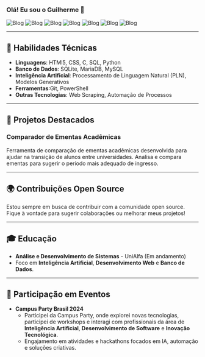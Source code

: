 
### Olá! Eu sou o Guilherme 👋

![Blog](https://img.shields.io/badge/MySQL-00000F?style=for-the-badge&logo=mysql&logoColor=white)
![Blog](https://img.shields.io/badge/MariaDB-003545?style=for-the-badge&logo=mariadb&logoColor=white)
![Blog](https://img.shields.io/badge/Kali_Linux-557C94?style=for-the-badge&logo=kali-linux&logoColor=white)
![Blog](https://img.shields.io/badge/Python-3776AB?style=for-the-badge&logo=python&logoColor=white)
![Blog](https://img.shields.io/badge/HTML5-E34F26?style=for-the-badge&logo=html5&logoColor=white)
![Blog](https://img.shields.io/badge/C-00599C?style=for-the-badge&logo=c&logoColor=white)
![Blog](https://img.shields.io/badge/CSS-239120?&style=for-the-badge&logo=css3&logoColor=white)

---

## 🔧 Habilidades Técnicas

- **Linguagens**: HTMl5, CSS, C, SQL, Python
- **Banco de Dados**: SQLite, MariaDB, MySQL
- **Inteligência Artificial**: Processamento de Linguagem Natural (PLN), Modelos Generativos
- **Ferramentas**:Git, PowerShell
- **Outras Tecnologias**: Web Scraping, Automação de Processos

---

## 💼 Projetos Destacados

### Comparador de Ementas Acadêmicas
Ferramenta de comparação de ementas acadêmicas desenvolvida para ajudar na transição de alunos entre universidades. Analisa e compara ementas para sugerir o período mais adequado de ingresso.

---

## 🌍 Contribuições Open Source

Estou sempre em busca de contribuir com a comunidade open source. Fique à vontade para sugerir colaborações ou melhorar meus projetos!

---

## 🎓 Educação

- **Análise e Desenvolvimento de Sistemas** - UniAlfa (Em andamento)
- Foco em **Inteligência Artificial**, **Desenvolvimento Web** e **Banco de Dados**.

---

## 🌟 Participação em Eventos

- **Campus Party Brasil 2024**
  - Participei da Campus Party, onde explorei novas tecnologias, participei de workshops e interagi com profissionais da área de **Inteligência Artificial**, **Desenvolvimento de Software** e **Inovação Tecnológica**.
  - Engajamento em atividades e hackathons focados em IA, automação e soluções criativas.






